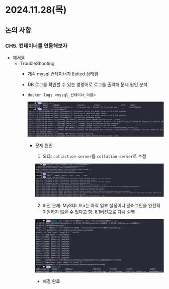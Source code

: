 # 2024.11.28(목)

## 논의 사항

### CH5. 컨테이너를 연동해보자

- 제서윤
  - TroubleShooting
    - 계속 mysql 컨테이너가 Exited 상태임
    - DB 로그를 확인할 수 있는 명령어로 로그를 출력해 문제 원인 분석
    - `docker logs <mysql_컨테이너_이름>`

      ![image.png](../members/seoyun/images/CH5_3.png)
    
      - 문제 원인
          1. 오타: `collaction-server`를 `collation-server`로 수정
        
          ![image.png](../members/seoyun/images/CH5_4.png)
        
          2. 버전 문제: MySQL 9.x는 아직 일부 설정이나 플러그인을 완전히 지원하지 않을 수 있다고 함. 
             8.1버전으로 다시 실행
        
          ![image.png](../members/seoyun/images/CH5_5.png)
        
          - 해결 완료